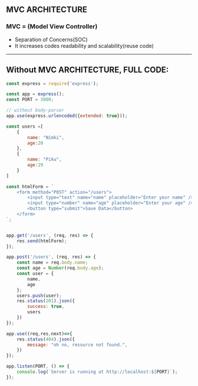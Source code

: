 ## MVC ARCHITECTURE
### MVC = (Model View Controller)
- Separation of Concerns(SOC)
- It increases codes readability and scalability(reuse code)

----
## Without MVC ARCHITECTURE, FULL CODE:
```javascript
const express = require('express');

const app = express();
const PORT = 3000;

// without body-parser
app.use(express.urlencoded({extended: true}));

const users =[
    {
        name: "Nimki",
        age:20
    },
    {
        name: "Piku",
        age:29
    }
]

const htmlForm = `
    <form method="POST" action="/users">
        <input type="text" name="name" placeholder="Enter your name" />
        <input type="number" name="age" placeholder="Enter your age" />
        <button type="submit">Save Data</button>
    </form>
`;


app.get('/users', (req, res) => {
    res.send(htmlForm);
});

app.post('/users', (req, res) => {
    const name = req.body.name;
    const age = Number(req.body.age);
    const user = {
        name, 
        age
    };
    users.push(user);
    res.status(201).json({
        success: true,
        users
    })
});

app.use((req,res,next)=>{
    res.status(404).json({
        message: "oh no, resource not found.",
    })
});

app.listen(PORT, () => {
    console.log(`Server is running at http://localhost:${PORT}`);
});
```